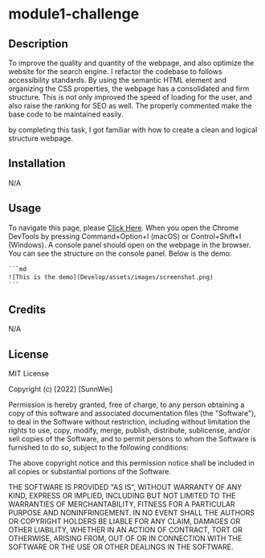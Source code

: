 # module1-challenge

## Description

To improve the quality and quantity of the webpage, and also optimize the website for the search engine. I refactor the codebase to follows accessibility standards.
By using the semantic HTML element and organizing the CSS properties, the webpage has a consolidated and firm structure.
This is not only improved the speed of loading for the user, and also raise the ranking for SEO as well.
The properly commented make the base code to be maintained easily.

by completing this task, I got familiar with how to create a clean and logical structure webpage.

## Installation

N/A

## Usage

To navigate this page, please [Click Here](https://diff30140556.github.io/module1-challenge/).
When you open the Chrome DevTools by pressing Command+Option+I (macOS) or Control+Shift+I (Windows). A console panel should open on the webpage in the browser. You can see the structure on the console panel. Below is the demo:

    ```md
    ![This is the demo](Develop/assets/images/screenshot.png)
    ```

## Credits

N/A

## License

MIT License

Copyright (c) [2022] [SunnWei]

Permission is hereby granted, free of charge, to any person obtaining a copy
of this software and associated documentation files (the "Software"), to deal
in the Software without restriction, including without limitation the rights
to use, copy, modify, merge, publish, distribute, sublicense, and/or sell
copies of the Software, and to permit persons to whom the Software is
furnished to do so, subject to the following conditions:

The above copyright notice and this permission notice shall be included in all
copies or substantial portions of the Software.

THE SOFTWARE IS PROVIDED "AS IS", WITHOUT WARRANTY OF ANY KIND, EXPRESS OR
IMPLIED, INCLUDING BUT NOT LIMITED TO THE WARRANTIES OF MERCHANTABILITY,
FITNESS FOR A PARTICULAR PURPOSE AND NONINFRINGEMENT. IN NO EVENT SHALL THE
AUTHORS OR COPYRIGHT HOLDERS BE LIABLE FOR ANY CLAIM, DAMAGES OR OTHER
LIABILITY, WHETHER IN AN ACTION OF CONTRACT, TORT OR OTHERWISE, ARISING FROM,
OUT OF OR IN CONNECTION WITH THE SOFTWARE OR THE USE OR OTHER DEALINGS IN THE
SOFTWARE.